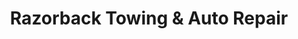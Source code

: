 ---
title: "Razorback Towing & Auto Repair"
url: /mountain-pine/razorback-towing-and-auto-repair/
shop: car repair
---